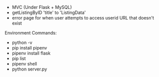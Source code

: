  - MVC (Under Flask + MySQL)
 - getListingByID 'title' to 'ListingData'
 - error page for when user attempts to access userid URL that doesn't exist


 Environment Commands:
 - python -v
 - pip install pipenv
 - pipenv install flask
 - pip list
 - pipenv shell
 - python server.py